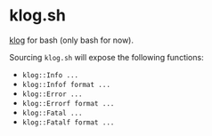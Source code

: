 # klog.sh

[klog](https://github.com/kubernetes/klog) for bash (only bash for now).

Sourcing `klog.sh` will expose the following functions:

- `klog::Info ...`
- `klog::Infof format ...`
- `klog::Error ...`
- `klog::Errorf format ...`
- `klog::Fatal ...`
- `klog::Fatalf format ...`
